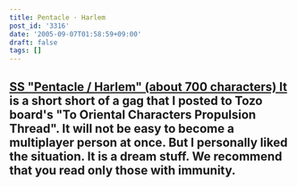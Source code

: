 ```yaml
---
title: Pentacle · Harlem
post_id: '3316'
date: '2005-09-07T01:58:59+09:00'
draft: false
tags: []
---
```


## [SS "Pentacle / Harlem" (about 700 characters) It](/tag/pentacle-harem) **is a short short of a gag that I posted to Tozo board's "To Oriental Characters Propulsion Thread". It will not be easy to become a multiplayer person at once. But I personally liked the situation.** It is a dream stuff. We recommend that you read only those with immunity.